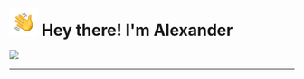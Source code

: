 
# <img src="https://github.com/AnkLive/AnkLive/blob/main/assets/Hand%20Wave.gif" width="50"> Hey there! I'm Alexander
<img src="https://github.com/AnkLive/AnkLive/blob/main/assets/gif_image.gif">

---

